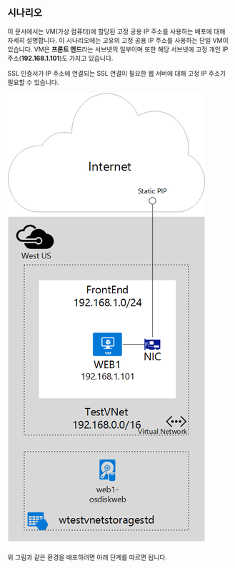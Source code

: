 ## 시나리오
이 문서에서는 VM(가상 컴퓨터)에 할당된 고정 공용 IP 주소를 사용하는 배포에 대해 자세히 설명합니다. 이 시나리오에는 고유의 고정 공용 IP 주소를 사용하는 단일 VM이 있습니다. VM은 **프론트 엔드**라는 서브넷의 일부이며 또한 해당 서브넷에 고정 개인 IP 주소(**192.168.1.101**)도 가지고 있습니다.

SSL 인증서가 IP 주소에 연결되는 SSL 연결이 필요한 웹 서버에 대해 고정 IP 주소가 필요할 수 있습니다.

![이미지 설명](./media/virtual-network-deploy-static-pip-scenario-include/figure1.png)

위 그림과 같은 환경을 배포하려면 아래 단계를 따르면 됩니다.

<!---HONumber=AcomDC_0114_2016-->